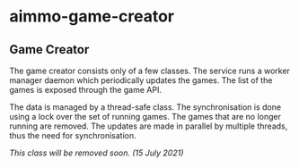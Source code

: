 # aimmo-game-creator

## Game Creator

The game creator consists only of a few classes. The service runs a worker manager daemon which periodically updates the games. The list of the games is exposed through the game API.

The data is managed by a thread-safe class. The synchronisation is done using a lock over the set of running games. The games that are no longer running are removed. The updates are made in parallel by multiple threads, thus the need for synchronisation.

_This class will be removed soon. (15 July 2021)_
